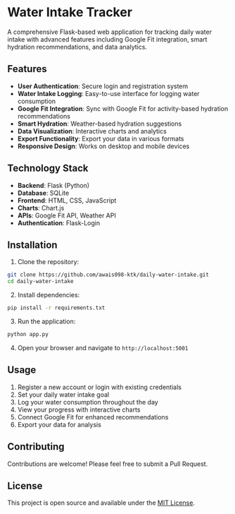 # Water Intake Tracker

A comprehensive Flask-based web application for tracking daily water intake with advanced features including Google Fit integration, smart hydration recommendations, and data analytics.

## Features

- **User Authentication**: Secure login and registration system
- **Water Intake Logging**: Easy-to-use interface for logging water consumption
- **Google Fit Integration**: Sync with Google Fit for activity-based hydration recommendations
- **Smart Hydration**: Weather-based hydration suggestions
- **Data Visualization**: Interactive charts and analytics
- **Export Functionality**: Export your data in various formats
- **Responsive Design**: Works on desktop and mobile devices

## Technology Stack

- **Backend**: Flask (Python)
- **Database**: SQLite
- **Frontend**: HTML, CSS, JavaScript
- **Charts**: Chart.js
- **APIs**: Google Fit API, Weather API
- **Authentication**: Flask-Login

## Installation

1. Clone the repository:
```bash
git clone https://github.com/awais098-ktk/daily-water-intake.git
cd daily-water-intake
```

2. Install dependencies:
```bash
pip install -r requirements.txt
```

3. Run the application:
```bash
python app.py
```

4. Open your browser and navigate to `http://localhost:5001`

## Usage

1. Register a new account or login with existing credentials
2. Set your daily water intake goal
3. Log your water consumption throughout the day
4. View your progress with interactive charts
5. Connect Google Fit for enhanced recommendations
6. Export your data for analysis

## Contributing

Contributions are welcome! Please feel free to submit a Pull Request.

## License

This project is open source and available under the [MIT License](LICENSE).
